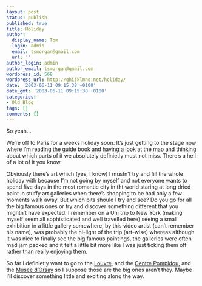 ```yaml
---
layout: post
status: publish
published: true
title: Holiday
author:
  display_name: Tom
  login: admin
  email: tsmorgan@gmail.com
  url: ''
author_login: admin
author_email: tsmorgan@gmail.com
wordpress_id: 568
wordpress_url: http://ghijklmno.net/holiday/
date: '2003-06-11 09:15:38 +0100'
date_gmt: '2003-06-11 09:15:38 +0100'
categories:
- Old Blog
tags: []
comments: []
---
```

<!-- more -->

<p>So yeah...</p>

<p class="firstpar">We&#8217;re off to Paris for a weeks holiday soon. It&#8217;s just getting to the stage now where I&#8217;m reading the guide book and having a look at the map and thinking about which parts of it we absolutely definietly must not miss. There&#8217;s a hell of a lot of it you know.</p>

<p>Obviously there&#8217;s art which (yes, I know) I mustn&#8217;t try and fill the whole holiday with because I&#8217;m not going by myself and not everyone wants to spend five days in the most romantic city in tht world staring at long dried paint in stuffy art galleries when there&#8217;s shopping to be had only a few moments walk away. But which bits should I try and see? Do you go for all the big famous ones or try and discover something different that you mightn&#8217;t have expected. I remember on a Uni trip to New York (making myself seem all sophisticated and well travelled here) seeing a small exhibition in a little gallery somewhere, by this video artist (can&#8217;t remember his name), was probably the hi-light of the trip (art-wise) whereas although it was nice to finally see the big famous paintings, the galleries were often mad jam packed and it felt a little bit more like I was just ticking them off rather than really enjoying them.</p>

<p>So far I definietly want to go to the <a href="http://www.louvre.fr/">Louvre</a>, and the <a href="http://www.cnac-gp.fr/Pompidou/Home.nsf/docs/fhome">Centre Pompidou</a>, and the <a href="http://www.musee-orsay.fr:8081/ORSAY/orsaygb/HTML.NSF/By+Filename/mosimple+index?OpenDocument">Musee d&#8217;Orsay</a> so I suppose those are the big ones aren&#8217;t they. Maybe I&#8217;ll discover something little and exciting along the way.</p>

